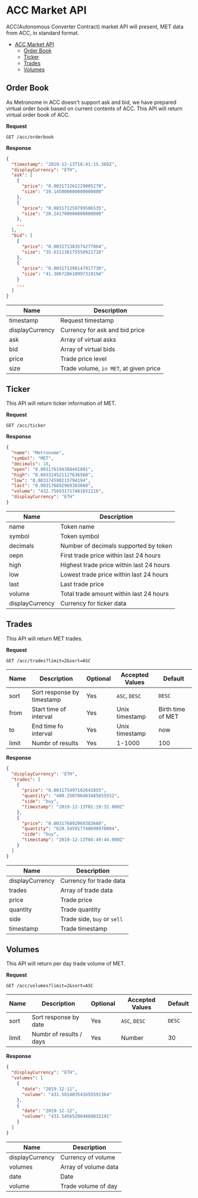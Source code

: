 # ACC Market API
ACC(Autonomous Converter Contract) market API will present, MET data from ACC, 
in standard format.

- [ACC Market API](#acc-market-api)
  - [Order Book](#order-book)
  - [Ticker](#ticker)
  - [Trades](#trades)
  - [Volumes](#volumes)

## Order Book
As Metronome in ACC doesn't support ask and bid, we have prepared virtual
order book based on current contents of ACC. This API will return virtual
order book of ACC.

**Request**
```
GET /acc/orderbook
```

**Response**
```json
{
  "timestamp": "2019-12-13T18:41:15.369Z",
  "displayCurrency": "ETH",
  "ask": [
    {
      "price": "0.003171262229005270",
      "size": "19.145000000000000000"
    },
    {
      "price": "0.003171259799586535",
      "size": "20.241700000000000000"
    },
    ...
  ],
  "bid": [
    {
      "price": "0.003171383574277864",
      "size": "35.631136175550921718"
    },
    {
      "price": "0.003171396147917730",
      "size": "41.306728610997319194"
    }
    ...
  ]
}
```

| Name            | Description                            |
| --------------- | -------------------------------------- |
| timestamp       | Request timestamp                      |
| displayCurrency | Currency for ask and bid price         |
| ask             | Array of virtual asks                  |
| bid             | Array of virtual bids                  |
| price           | Trade price level                      |
| size            | Trade volume, `in MET`, at given price |



## Ticker
This API will return ticker information of MET.

**Request**
```
GET /acc/ticker
```

**Response**
```json
{
  "name": "Metronome",
  "symbol": "MET",
  "decimals": 18,
  "open": "0.003176194388491891",
  "high": "0.003324521127636560",
  "low": "0.003174590215794194",
  "last": "0.003176892969383660",
  "volume": "432.756931717481652216",
  "displayCurrency": "ETH"
}
```

| Name            | Description                              |
| --------------- | ---------------------------------------- |
| name            | Token name                               |
| symbol          | Token symbol                             |
| decimals        | Number of decimals supported by token    |
| oepn            | First trade price within last 24 hours   |
| high            | Highest trade price within last 24 hours |
| low             | Lowest trade price within last 24 hours  |
| last            | Last trade price                         |
| volume          | Total trade amount within last 24 hours  |
| displayCurrency | Currency for ticker data                 |


## Trades
This API will return MET trades.

**Request**
```
GET /acc/trades?limit=2&sort=ASC
```

| Name  | Description                | Optional | Accepted Values | Default           |
| ----- | -------------------------- | -------- | --------------- | ----------------- |
| sort  | Sort response by timestamp | Yes      | `ASC`, `DESC`   | `DESC`            |
| from  | Start time of interval     | Yes      | Unix timestamp  | Birth time of MET |
| to    | End time fo interval       | Yes      | Unix timestamp  | now               |
| limit | Numbr of results           | Yes      | 1-1000          | 100               |

**Response**
```json
{
  "displayCurrency": "ETH",
  "trades": [
    {
      "price": "0.003175497102641855",
      "quantity": "409.250706483485655552",
      "side": "buy",
      "timestamp": "2019-12-13T01:19:32.000Z"
    },
    {
      "price": "0.003176892969383660",
      "quantity": "629.545917748690970884",
      "side": "buy",
      "timestamp": "2019-12-13T04:49:44.000Z"
    }
  ]
}
```

| Name            | Description                 |
| --------------- | --------------------------- |
| displayCurrency | Currency for trade data     |
| trades          | Array of trade data         |
| price           | Trade price                 |
| quantity        | Trade quantity              |
| side            | Trade side, `buy` or `sell` |
| timestamp       | Trade timestamp             |


## Volumes
This API will return per day trade volume of MET.

**Request**
```
GET /acc/volumes?limit=2&sort=ASC
```
| Name  | Description             | Optional | Accepted Values | Default |
| ----- | ----------------------- | -------- | --------------- | ------- |
| sort  | Sort response by date   | Yes      | `ASC`, `DESC`   | `DESC`  |
| limit | Numbr of results / days | Yes      | Number          | 30      |

**Response**
```json
{
  "displayCurrency": "ETH",
  "volumes": [
    {
      "date": "2019-12-11",
      "volume": "431.581403541655591364"
    },
    {
      "date": "2019-12-12",
      "volume": "431.545652004860015191"
    }
  ]
}
```

| Name            | Description          |
| --------------- | -------------------- |
| displayCurrency | Currency of volume   |
| volumes         | Array of volume data |
| date            | Date                 |
| volume          | Trade volume of day  |